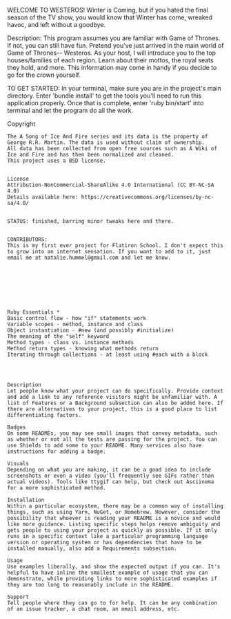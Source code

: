 WELCOME TO WESTEROS!
Winter is Coming, but if you hated the final season of the TV show, you would know that Winter has come, wreaked havoc, and left without a goodbye.

Description:
This program assumes you are familiar with Game of Thrones. If not, you can still have fun. Pretend you've just arrived in the main world of Game of Thrones-- Westeros. As your host, I will introduce you to the top houses/families of each region. Learn about their mottos, the royal seats they hold, and more. This information may come in handy if you decide to go for the crown yourself. 


TO GET STARTED:
In your terminal, make sure you are in the project's main directory. 
Enter 'bundle install' to get the tools you'll need to run this application properly.
Once that is complete, enter 'ruby bin/start' into terminal and let the program do all the work.


Copyright
~~~ BIG THANK YOU TO *Joakim Skoog* FOR CREATING "An API of Ice And Fire" (https://www.anapioficeandfire.com/) ~~~
The A Song of Ice And Fire series and its data is the property of George R.R. Martin. The data is used without claim of ownership.
All data has been collected from open free sources such as A Wiki of Ice and Fire and has then been normalized and cleaned.
This project uses a BSD license.


License
Attribution-NonCommercial-ShareAlike 4.0 International (CC BY-NC-SA 4.0)
Details available here: https://creativecommons.org/licenses/by-nc-sa/4.0/


STATUS: finished, barring minor tweaks here and there.


CONTRIBUTORS:
This is my first ever project for Flatiron School. I don't expect this to grow into an internet sensation. If you want to add to it, just email me at natalie.hummel@gmail.com and let me know. 








Ruby Essentials *
Basic control flow - how "if" statements work
Variable scopes - method, instance and class
Object instantiation - #new (and possibly #initialize)
The meaning of the "self" keyword
Method types - class vs. instance methods
Method return types - knowing what methods return
Iterating through collections - at least using #each with a block




Description
Let people know what your project can do specifically. Provide context and add a link to any reference visitors might be unfamiliar with. A list of Features or a Background subsection can also be added here. If there are alternatives to your project, this is a good place to list differentiating factors.

Badges
On some READMEs, you may see small images that convey metadata, such as whether or not all the tests are passing for the project. You can use Shields to add some to your README. Many services also have instructions for adding a badge.

Visuals
Depending on what you are making, it can be a good idea to include screenshots or even a video (you'll frequently see GIFs rather than actual videos). Tools like ttygif can help, but check out Asciinema for a more sophisticated method.

Installation
Within a particular ecosystem, there may be a common way of installing things, such as using Yarn, NuGet, or Homebrew. However, consider the possibility that whoever is reading your README is a novice and would like more guidance. Listing specific steps helps remove ambiguity and gets people to using your project as quickly as possible. If it only runs in a specific context like a particular programming language version or operating system or has dependencies that have to be installed manually, also add a Requirements subsection.

Usage
Use examples liberally, and show the expected output if you can. It's helpful to have inline the smallest example of usage that you can demonstrate, while providing links to more sophisticated examples if they are too long to reasonably include in the README.

Support
Tell people where they can go to for help. It can be any combination of an issue tracker, a chat room, an email address, etc.






